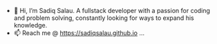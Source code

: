 - 👋 Hi, I’m Sadiq Salau. A fullstack developer with a passion for coding and problem solving, constantly looking for ways to expand his knowledge.
- 📫 Reach me @ https://sadiqsalau.github.io ...

